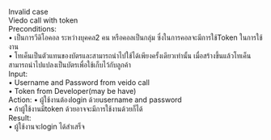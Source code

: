 Invalid case  
Viedo call with token  
Preconditions:  
•	เป็นการวีดิโอคอล ระหว่างบุคคล2 คน หรือคอลเป็นกลุ่ม ซึ่งในการคอลจะมีการใช้Token ในการใช้งาน  
•	โทเค็นเป็นตัวแทนของบัตรและสามารถนำไปใช้ได้เพียงครั้งเดียวเท่านั้น เมื่อสร้างขึ้นแล้วโทเค็นสามารถนำไปแปลงเป็นบัตรเพื่อใช้เก็บไว้กับลูกค้า  
Input:  
•	Username and Password from veido call  
•	Token from Developer(may be have)  
Action:
•	ผู้ใช้งานต้องlogin ด้วยusername and password  
•	ถ้าผู้ใช้งานมีtoken ด้วยอาจจะมีการใช้งานด้วยก็ได้  
Result:  
•	ผู้ใช้งานจะlogin ได้สำเสร็จ  


